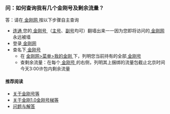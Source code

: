 ### 问：如何查询我有几个金刚号及剩余流量？

答：请在[ 金刚网 ](https://a2zitpro.github.io/web/金刚中文网) 按以下步骤自主查询

- [ 连通 ](https://a2zitpro.github.io/web/主号和副号的用途)您的[ 金刚号 ](https://a2zitpro.github.io/web/金刚号)（[主号](https://a2zitpro.github.io/web/主号)、[副号](https://a2zitpro.github.io/web/副号)均可）翻墙出来一一因为您即将访问的[ 金刚网 ](https://a2zitpro.github.io/web/金刚中文网)永远被墙
- 登录[ 金刚网 ](https://a2zitpro.github.io/web/金刚中文网)
- 查名下[ 金刚号 ](https://a2zitpro.github.io/web/金刚号)
  - 在 [ 金刚网>菜单>我的金刚 ](https://www.atozitpro.net/zh/my-account/) 下，列明您当前持有的全部[ 金刚号 ](https://a2zitpro.github.io/web/金刚号)
  - 查剩余流量：在每个[ 金刚号 ](https://a2zitpro.github.io/web/金刚号)的右侧，列明其上捆绑的流量包截止北京时间今天3:00许包内剩余流量

#### 推荐阅读

- [关于金刚号等](https://a2zitpro.github.io/web/列表-金刚号及相关问题)
- [关于金刚1.0金刚号梯等](https://a2zitpro.github.io/web/列表-关于金刚1.0配置金刚号型翻墙梯及相关问题)
- [问题与解答](https://a2zitpro.github.io/web/列表-问题与解答)
